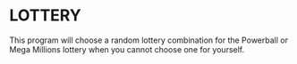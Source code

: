 # LOTTERY

This program will choose a random lottery combination for the Powerball or Mega Millions lottery when you cannot
choose one for
yourself.